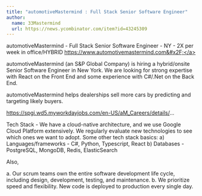 ```yaml
---
title: "automotiveMastermind : Full Stack Senior Software Engineer"
author:
  name: 33Mastermind
  url: https://news.ycombinator.com/item?id=43245309
---
```

automotiveMastermind - Full Stack Senior Software Engineer - NY - 2X per week in office&#x2F;HYBRID
<a href="https:&#x2F;&#x2F;www.automotivemastermind.com&#x2F;" rel="nofollow">https:&#x2F;&#x2F;www.automotivemastermind.com&#x2F;</a>

automotiveMastermind (an S&amp;P Global Company) is hiring a hybrid&#x2F;onsite Senior Software Engineer in New York. We are looking for strong expertise with React on the Front End and some experience with C#&#x2F;.Net on the Back End.

automotiveMastermind helps dealerships sell more cars by predicting and targeting likely buyers.

<a href="https:&#x2F;&#x2F;spgi.wd5.myworkdayjobs.com&#x2F;en-US&#x2F;aM_Careers&#x2F;details&#x2F;" rel="nofollow">https:&#x2F;&#x2F;spgi.wd5.myworkdayjobs.com&#x2F;en-US&#x2F;aM_Careers&#x2F;details&#x2F;</a>...

Tech Stack - We have a cloud-native architecture, and we use Google Cloud Platform extensively. We regularly evaluate new technologies to see which ones we want to adopt. Some other tech stack basics: a) Languages&#x2F;frameworks - C#, Python, Typescript, React b) Databases - PostgreSQL, MongoDB, Redis, ElasticSearch

Also,

a. Our scrum teams own the entire software development life cycle, including design, development, testing, and maintenance. 
b. We prioritize speed and flexibility. New code is deployed to production every single day.
<JobApplication />

